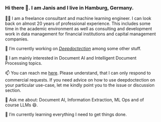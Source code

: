 ### Hi there 👋. I am Janis and I live in Hamburg, Germany.

👨‍🦱 I am a freelance consultant and machine learning engineer. I can look back on almost 20 years of professional experience. This includes some time in the academic environment as well as consulting and development work in data management for financial institutions and capital management companies. 

🔭 I’m currently working on [*Deepdoctection*](https://github.com/deepdoctection/deepdoctection) among some other stuff.

🤔 I am mainly interested in Document AI and Intelligent Document Processing topics.   

📫 You can reach me [here](https://www.linkedin.com/in/dr-janis-meyer/). Please understand, that I can only respond to commercial requests. If you need advice on how to use deepdoctection on your particular use-case, let me kindly point you to the issue or discussion section. 

💬 Ask me about: Document AI, Information Extraction, ML Ops and of course LLMs 😄.

🌱 I’m currently learning everything I need to get things done.
